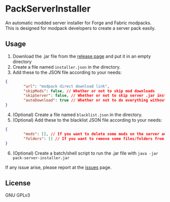 # PackServerInstaller
An automatic modded server installer for Forge and Fabric modpacks.  
This is designed for modpack developers to create a server pack easily.
## Usage
1. Download the .jar file from the [release page](https://github.com/North-West-Wind/PackServerInstaller/releases/latest) and put it in an empty directory
2. Create a file named `installer.json` in the directory.
3. Add these to the JSON file according to your needs:
```json
{
		"url": "modpack direct download link",
		"skipMods": false, // Whether or not to skip mod downloads
		"skipServer": false, // Whether or not to skip server .jar install
		"autoDownload": true // Whether or not to do everything without user's interaction
}
```
4. (Optional) Create a file named `blacklist.json` in the directory.
5. (Optional) Add these to the blacklist JSON file according to your needs:
```json
{
		"mods": [], // If you want to delete some mods on the server automatically when installing, put the IDs of the mods here
		"folders": [] // If you want to remove some files/folders from overrides, put their relative path here
}
```
6. (Optional) Create a batch/shell script to run the .jar file with `java -jar pack-server-installer.jar`

If any issue arise, please report at the [issues](https://github.com/North-West-Wind/PackServerInstaller/issues) page.
## License
GNU GPLv3